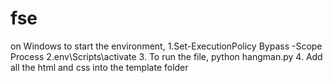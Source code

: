 # fse
on Windows to start the environment, 
1.Set-ExecutionPolicy Bypass -Scope Process
2.env\Scripts\activate
3. To run the file, python hangman.py
4. Add all the html and css into the template folder
